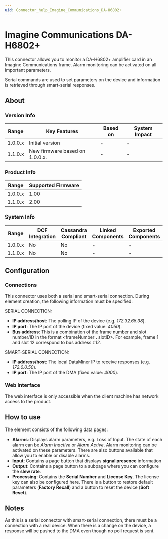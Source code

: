 ```yaml
---
uid: Connector_help_Imagine_Communications_DA-H6802+
---
```


# Imagine Communications DA-H6802+

This connector allows you to monitor a DA-H6802+ amplifier card in an Imagine Communications frame. Alarm monitoring can be activated on all important parameters.

Serial commands are used to set parameters on the device and information is retrieved through smart-serial responses.

## About

### Version Info

| **Range** | **Key Features**               | **Based on** | **System Impact** |
|-----------|--------------------------------|--------------|-------------------|
| 1.0.0.x   | Initial version                | -            | -                 |
| 1.1.0.x   | New firmware based on 1.0.0.x. | -            | -                 |

### Product Info

| Range     | Supported Firmware     |
|-----------|------------------------|
| 1.0.0.x   | 1.00                   |
| 1.1.0.x   | 2.00                   |

### System Info

| Range     | DCF Integration     | Cassandra Compliant     | Linked Components     | Exported Components     |
|-----------|---------------------|-------------------------|-----------------------|-------------------------|
| 1.0.0.x   | No                  | No                      | -                     | -                       |
| 1.1.0.x   | No                  | No                      | -                     | -                       |

## Configuration

### Connections

This connector uses both a serial and smart-serial connection. During element creation, the following information must be specified:

SERIAL CONNECTION:

- **IP address/host**: The polling IP of the device (e.g. *172.32.65.38*).
- **IP port**: The IP port of the device (fixed value: *4050*).
- **Bus address**: This is a combination of the frame number and slot number/ID in the format \<frameNumber **.** slotID\>. For example, frame 1 and slot 12 correspond to bus address *1.12.*

SMART-SERIAL CONNECTION:

- **IP address/host**: The local DataMiner IP to receive responses (e.g. *172.0.0.50*).
- **IP port**: The IP port of the DMA (fixed value: *4000*).

### Web Interface

The web interface is only accessible when the client machine has network access to the product.

## How to use

The element consists of the following data pages:

- **Alarms**: Displays alarm parameters, e.g. Loss of Input. The state of each alarm can be *Alarm Inactive* or *Alarm Active*. Alarm monitoring can be activated on these parameters. There are also buttons available that allow you to enable or disable alarms.
- **Input**: Contains a page button that displays **signal presence** information
- **Output**: Contains a page button to a subpage where you can configure the **slew rate**.
- **Processing**: Contains the **Serial Number** and **License Key**. The license key can also be configured here. There is a button to restore default parameters (**Factory Recall**) and a button to reset the device (**Soft Reset**).

## Notes

As this is a serial connector with smart-serial connection, there must be a connection with a real device. When there is a change on the device, a response will be pushed to the DMA even though no poll request is sent.
